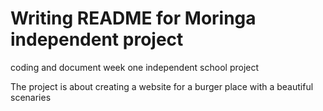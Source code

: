 # Writing README for Moringa independent project

coding and document week one independent school project 

The project is about creating a website for a burger place with a beautiful scenaries
